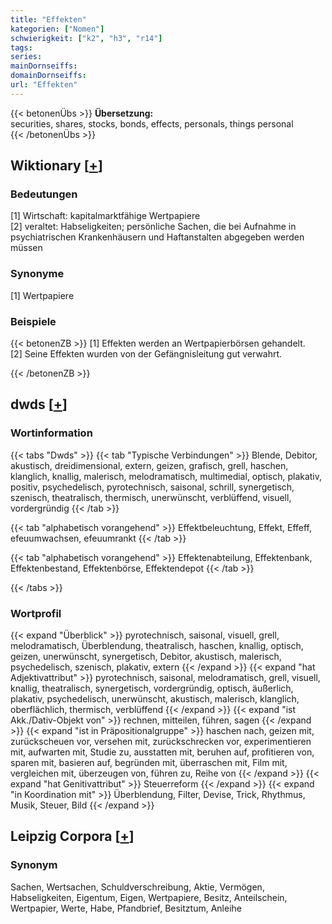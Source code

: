 ```yaml
---
title: "Effekten"
kategorien: ["Nomen"]
schwierigkeit: ["k2", "h3", "r14"]
tags:
series:
mainDornseiffs:
domainDornseiffs:
url: "Effekten"
---
```


{{< betonenÜbs >}}
**Übersetzung:**  
securities, shares, stocks, bonds, effects, personals, things personal  
{{< /betonenÜbs >}}

## Wiktionary [[+](https://de.wiktionary.org/wiki/Effekten)]

### Bedeutungen
[1] Wirtschaft: kapitalmarktfähige Wertpapiere  
[2] veraltet: Habseligkeiten; persönliche Sachen, die bei Aufnahme in psychiatrischen Krankenhäusern und Haftanstalten abgegeben werden müssen  

### Synonyme
[1] Wertpapiere  

### Beispiele
{{< betonenZB >}}
[1] Effekten werden an Wertpapierbörsen gehandelt.  
[2] Seine Effekten wurden von der Gefängnisleitung gut verwahrt.  

{{< /betonenZB >}}


## dwds [[+](https://www.dwds.de/wb/Effekten)]

### Wortinformation
{{< tabs "Dwds" >}}
{{< tab "Typische Verbindungen" >}}
Blende, Debitor, akustisch, dreidimensional, extern, geizen, grafisch, grell, haschen, klanglich, knallig, malerisch, melodramatisch, multimedial, optisch, plakativ, positiv, psychedelisch, pyrotechnisch, saisonal, schrill, synergetisch, szenisch, theatralisch, thermisch, unerwünscht, verblüffend, visuell, vordergründig
{{< /tab >}}

{{< tab "alphabetisch vorangehend" >}}
Effektbeleuchtung, Effekt, Effeff, efeuumwachsen, efeuumrankt
{{< /tab >}}

{{< tab "alphabetisch vorangehend" >}}
Effektenabteilung, Effektenbank, Effektenbestand, Effektenbörse, Effektendepot
{{< /tab >}}

{{< /tabs >}}

### Wortprofil
{{< expand "Überblick" >}} pyrotechnisch, saisonal, visuell, grell, melodramatisch, Überblendung, theatralisch, haschen, knallig, optisch, geizen, unerwünscht, synergetisch, Debitor, akustisch, malerisch, psychedelisch, szenisch, plakativ, extern {{< /expand >}}
{{< expand "hat Adjektivattribut" >}} pyrotechnisch, saisonal, melodramatisch, grell, visuell, knallig, theatralisch, synergetisch, vordergründig, optisch, äußerlich, plakativ, psychedelisch, unerwünscht, akustisch, malerisch, klanglich, oberflächlich, thermisch, verblüffend {{< /expand >}}
{{< expand "ist Akk./Dativ-Objekt von" >}} rechnen, mitteilen, führen, sagen {{< /expand >}}
{{< expand "ist in Präpositionalgruppe" >}} haschen nach, geizen mit, zurückscheuen vor, versehen mit, zurückschrecken vor, experimentieren mit, aufwarten mit, Studie zu, ausstatten mit, beruhen auf, profitieren von, sparen mit, basieren auf, begründen mit, überraschen mit, Film mit, vergleichen mit, überzeugen von, führen zu, Reihe von {{< /expand >}}
{{< expand "hat Genitivattribut" >}} Steuerreform {{< /expand >}}
{{< expand "in Koordination mit" >}} Überblendung, Filter, Devise, Trick, Rhythmus, Musik, Steuer, Bild {{< /expand >}}

## Leipzig Corpora [[+](https://corpora.uni-leipzig.de/en/res?word=Effekten&corpusId=deu_newscrawl-public_2018)]


### Synonym
Sachen, Wertsachen, Schuldverschreibung, Aktie, Vermögen, Habseligkeiten, Eigentum, Eigen, Wertpapiere, Besitz, Anteilschein, Wertpapier, Werte, Habe, Pfandbrief, Besitztum, Anleihe


